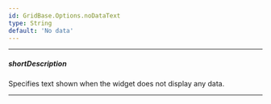 ```yaml
---
id: GridBase.Options.noDataText
type: String
default: 'No data'
---
```

---
##### shortDescription
Specifies text shown when the widget does not display any data.

---
